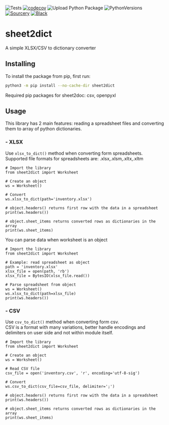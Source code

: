 ![Tests](https://github.com/Pytlicek/sheet2dict/workflows/Python%20package/badge.svg) [![codecov](https://codecov.io/gh/Pytlicek/sheet2dict/branch/main/graph/badge.svg?token=JL4BOX947I)](https://codecov.io/gh/Pytlicek/sheet2dict) ![Upload Python Package](https://github.com/Pytlicek/sheet2dict/workflows/Upload%20Python%20Package/badge.svg) ![PythonVersions](https://img.shields.io/badge/python-3.6%20%7C%203.7%20%7C%203.8%20%7C%203.9-blue) [![Sourcery](https://img.shields.io/badge/Sourcery-enabled-brightgreen)](https://sourcery.ai) [![Black](https://img.shields.io/badge/code%20style-black-000000.svg)](https://github.com/ambv/black)

# sheet2dict
A simple XLSX/CSV to dictionary converter

## Installing
To install the package from pip, first run:
```bash
python3 -m pip install --no-cache-dir sheet2dict
```

Required pip packages for sheet2doc: csv, openpyxl

## Usage
This library has 2 main features: reading a spreadsheet files and converting them to array of python dictionaries.  

### - XLSX
Use `xlsx_to_dict()` method  when converting form spreadsheets.  
Supported file formats for spreadsheets are: .xlsx,.xlsm,.xltx,.xltm  

```python3
# Import the library
from sheet2dict import Worksheet

# Create an object
ws = Worksheet()

# Convert 
ws.xlsx_to_dict(path='inventory.xlsx')

# object.headers() returns first row with the data in a spreadsheet 
print(ws.headers())

# object.sheet_items returns converted rows as dictionaries in the array 
print(ws.sheet_items)

```

You can parse data when worksheet is an object

```python3
# Import the library
from sheet2dict import Worksheet

# Example: read spreadsheet as object
path = 'inventory.xlsx'
xlsx_file = open(path, 'rb')
xlsx_file = BytesIO(xlsx_file.read())

# Parse spreadsheet from object
ws = Worksheet()
ws.xlsx_to_dict(path=xlsx_file)
print(ws.headers())

```

### - CSV
Use `csv_to_dict()` method  when converting form csv.  
CSV is a format with many variations, better handle encodings and delimiters on user side and not within module itself.

```python3
# Import the library
from sheet2dict import Worksheet

# Create an object
ws = Worksheet()

# Read CSV file
csv_file = open('inventory.csv', 'r', encoding='utf-8-sig')

# Convert 
ws.csv_to_dict(csv_file=csv_file, delimiter=';')

# object.headers() returns first row with the data in a spreadsheet 
print(ws.headers())

# object.sheet_items returns converted rows as dictionaries in the array 
print(ws.sheet_items)
```
